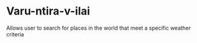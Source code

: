 # Varu-ntira-v-ilai
Allows user to search for places in the world that meet a specific weather criteria

